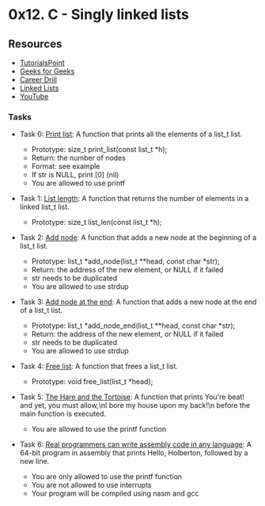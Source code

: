# 0x12. C - Singly linked lists
## Resources
+ [TutorialsPoint](https://www.tutorialspoint.com/data_structures_algorithms/data_structures_basics.htm)
+ [Geeks for Geeks](https://www.geeksforgeeks.org/data-structures/)
+ [Career Drill](https://www.careerdrill.com/blog/coding-interview/choosing-the-right-data-structure-to-solve-problems/)
+ [Linked Lists](https://www.youtube.com/watch?v=udapt4FGY20&t=130s)
+ [YouTube](https://www.youtube.com/results?search_query=linked+lists)

### Tasks
+ Task 0: [Print list](https://github.com/Hiluhree/alx-low_level_programming/blob/master/0x12-singly_linked_lists/0-print_list.c): A function that prints all the elements of a list_t list.

	+ Prototype: size_t print_list(const list_t \*h);
	+ Return: the number of nodes
	+ Format: see example
	+ If str is NULL, print [0] (nil)
	+ You are allowed to use printf
+ Task 1: [List length](https://github.com/Hiluhree/alx-low_level_programming/blob/master/0x12-singly_linked_lists/1-list_len.c): A function that returns the number of elements in a linked list_t list.

	+ Prototype: size_t list_len(const list_t \*h);
+ Task 2: [Add node](https://github.com/Hiluhree/alx-low_level_programming/blob/master/0x12-singly_linked_lists/2-add_node.c): A function that adds a new node at the beginning of a list_t list.

	+ Prototype: list_t \*add_node(list_t \*\*head, const char \*str);
	+ Return: the address of the new element, or NULL if it failed
	+ str needs to be duplicated
	+ You are allowed to use strdup
+ Task 3: [Add node at the end](https://github.com/Hiluhree/alx-low_level_programming/blob/master/0x12-singly_linked_lists/3-add_node_end.c): A function that adds a new node at the end of a list_t list.

	+ Prototype: list_t \*add_node_end(list_t \*\*head, const char \*str);
	+ Return: the address of the new element, or NULL if it failed
	+ str needs to be duplicated
	+ You are allowed to use strdup
+ Task 4: [Free list](https://github.com/Hiluhree/alx-low_level_programming/blob/master/0x12-singly_linked_lists/4-free_list.c): A function that frees a list_t list.

	+ Prototype: void free_list(list_t \*head);
+ Task 5: [The Hare and the Tortoise](https://github.com/Hiluhree/alx-low_level_programming/blob/master/0x12-singly_linked_lists/100-first.c): A function that prints You're beat! and yet, you must allow,\nI bore my house upon my back!\n before the main function is executed.

	+ You are allowed to use the printf function
+ Task 6: [Real programmers can write assembly code in any language](): A 64-bit program in assembly that prints Hello, Holberton, followed by a new line.

	+ You are only allowed to use the printf function
	+ You are not allowed to use interrupts
	+ Your program will be compiled using nasm and gcc
